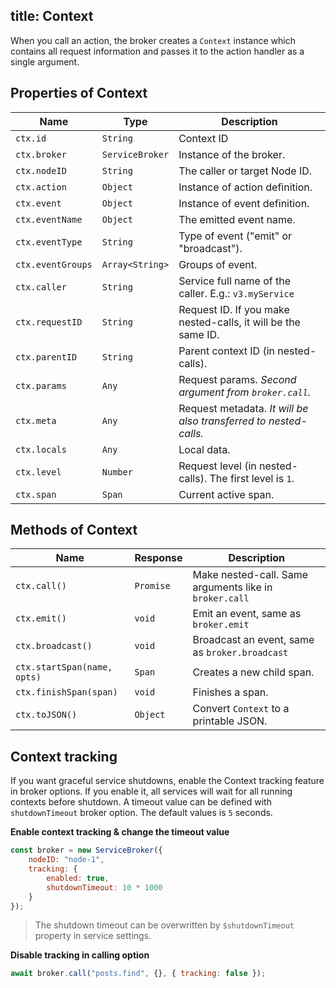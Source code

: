title: Context
---

When you call an action, the broker creates a `Context` instance which contains all request information and passes it to the action handler as a single argument.

## Properties of Context

| Name | Type |  Description |
| ------- | ----- | ------- |
| `ctx.id` | `String` | Context ID |
| `ctx.broker` | `ServiceBroker` | Instance of the broker. |
| `ctx.nodeID` | `String` | The caller or target Node ID. |
| `ctx.action` | `Object` | Instance of action definition. |
| `ctx.event` | `Object` | Instance of event definition. |
| `ctx.eventName` | `Object` | The emitted event name. |
| `ctx.eventType` | `String` | Type of event ("emit" or "broadcast"). |
| `ctx.eventGroups` | `Array<String>` | Groups of event. |
| `ctx.caller` | `String` | Service full name of the caller. E.g.: `v3.myService` |
| `ctx.requestID` | `String` | Request ID. If you make nested-calls, it will be the same ID. |
| `ctx.parentID` | `String` | Parent context ID (in nested-calls). |
| `ctx.params` | `Any` | Request params. *Second argument from `broker.call`.* |
| `ctx.meta` | `Any` | Request metadata. *It will be also transferred to nested-calls.* |
| `ctx.locals` | `Any` | Local data. |
| `ctx.level` | `Number` | Request level (in nested-calls). The first level is `1`. |
| `ctx.span` | `Span` | Current active span. |

## Methods of Context

| Name | Response |  Description |
| ------- | ----- | ------- |
| `ctx.call()` | `Promise` | Make nested-call. Same arguments like in `broker.call` |
| `ctx.emit()` | `void` | Emit an event, same as `broker.emit` |
| `ctx.broadcast()` | `void` | Broadcast an event, same as `broker.broadcast` |
| `ctx.startSpan(name, opts)` | `Span` | Creates a new child span. |
| `ctx.finishSpan(span)` | `void` | Finishes a span. |
| `ctx.toJSON()` | `Object` | Convert `Context` to a printable JSON. |

## Context tracking
If you want graceful service shutdowns, enable the Context tracking feature in broker options. If you enable it, all services will wait for all running contexts before shutdown. 
A timeout value can be defined with `shutdownTimeout` broker option. The default values is `5` seconds.

**Enable context tracking & change the timeout value**
```js
const broker = new ServiceBroker({
    nodeID: "node-1",
    tracking: {
        enabled: true,
        shutdownTimeout: 10 * 1000
    }
});
```

> The shutdown timeout can be overwritten by `$shutdownTimeout` property in service settings.

**Disable tracking in calling option**

```js
await broker.call("posts.find", {}, { tracking: false });
```